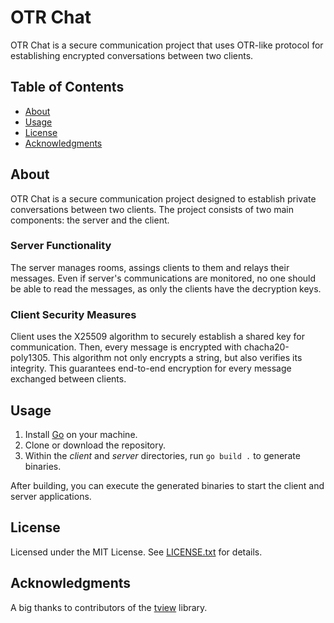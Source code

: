 # OTR Chat

OTR Chat is a secure communication project that uses OTR-like protocol for establishing encrypted conversations between two clients.

## Table of Contents

- [About](#about)
- [Usage](#usage)
- [License](#license)
- [Acknowledgments](#acknowledgments)

## About

OTR Chat is a secure communication project designed to establish private conversations between two clients. The project consists of two main components: the server and the client.

### Server Functionality

The server manages rooms, assings clients to them and relays their messages. Even if server's communications are monitored, no one should be able to read the messages, as only the clients have the decryption keys.

### Client Security Measures

Client uses the X25509 algorithm to securely establish a shared key for communication. Then, every message is encrypted with chacha20-poly1305. This algorithm not only encrypts a string, but also verifies its integrity. This guarantees end-to-end encryption for every message exchanged between clients.

## Usage

1. Install [Go](https://go.dev) on your machine.
2. Clone or download the repository.
3. Within the *client* and *server* directories, run `go build .` to generate binaries. 

After building, you can execute the generated binaries to start the client and server applications.

## License

Licensed under the MIT License. See [LICENSE.txt](LICENSE.txt) for details.

## Acknowledgments

A big thanks to contributors of the [tview](https://github.com/rivo/tview) library.